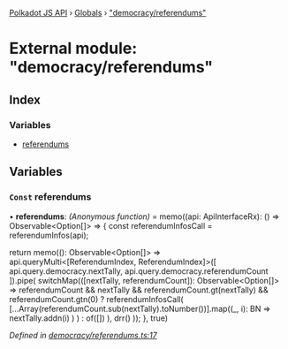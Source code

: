 [Polkadot JS API](../README.md) › [Globals](../globals.md) › ["democracy/referendums"](_democracy_referendums_.md)

# External module: "democracy/referendums"

## Index

### Variables

* [referendums](_democracy_referendums_.md#const-referendums)

## Variables

### `Const` referendums

• **referendums**: *(Anonymous function)* =  memo((api: ApiInterfaceRx): () => Observable<Option<ReferendumInfoExtended>[]> => {
  const referendumInfosCall = referendumInfos(api);

  return memo((): Observable<Option<ReferendumInfoExtended>[]> =>
    api.queryMulti<[ReferendumIndex, ReferendumIndex]>([
      api.query.democracy.nextTally,
      api.query.democracy.referendumCount
    ]).pipe(
      switchMap(([nextTally, referendumCount]): Observable<Option<ReferendumInfoExtended>[]> =>
        referendumCount && nextTally && referendumCount.gt(nextTally) && referendumCount.gtn(0)
          ? referendumInfosCall(
            [...Array(referendumCount.sub(nextTally).toNumber())].map((_, i): BN =>
              nextTally.addn(i)
            )
          )
          : of([])
      ),
      drr()
    ));
}, true)

*Defined in [democracy/referendums.ts:17](https://github.com/polkadot-js/api/blob/e601ae27a1/packages/api-derive/src/democracy/referendums.ts#L17)*
